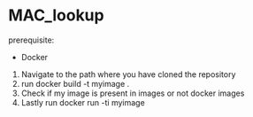 # MAC_lookup
prerequisite:
- Docker 



1. Navigate to the path where you have cloned the repository
2. run 
    docker build -t myimage .
3. Check if my image is present in images or not
    docker images
4. Lastly run 
    docker run -ti myimage
